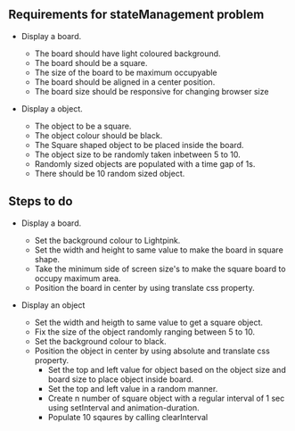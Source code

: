## Requirements for stateManagement problem

* Display a board.
	* The board should have light coloured background.
	* The board should be a square.
	* The size of the board to be maximum occupyable
	* The board should be aligned in a center position.
	* The board size should be responsive for changing browser size

* Display a object.
	* The object to be a square.
	* The object colour should be black.
	* The Square shaped object to be placed inside the board.
	* The object size to be randomly taken inbetween 5 to 10.
	* Randomly sized objects are populated with a time gap of 1s.
	* There should be 10 random sized object.

## Steps to do

* Display a board.
	* Set the background colour to Lightpink.
	* Set the width and height to same value to make the board in square shape.
	* Take the minimum side of screen size's to make the square board to occupy maximum area.
	* Position the board in center by using translate css property.

* Display an object
	* Set the width and heigth to same value to get a square object.
	* Fix the size of the object randomly ranging between 5 to 10.
	* Set the background colour to black.
  * Position the object in center by using absolute and translate css property.
 	* Set the top and left value for object based on the object size and board size to place object inside board.
	* Set the top and left value in a random manner.
	* Create n number of square object with a regular interval of 1 sec using setInterval and animation-duration.
	* Populate 10 sqaures by calling clearInterval 
